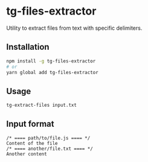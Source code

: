 # tg-files-extractor

Utility to extract files from text with specific delimiters.

## Installation

```bash
npm install -g tg-files-extractor
# or
yarn global add tg-files-extractor
```

## Usage

```bash
tg-extract-files input.txt
```

## Input format

```
/* ==== path/to/file.js ==== */
Content of the file
/* ==== another/file.txt ==== */
Another content
```
